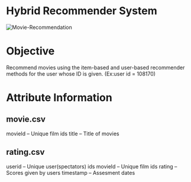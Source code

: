 # Hybrid Recommender System
 
![Movie-Recommendation](https://user-images.githubusercontent.com/13394756/127149380-74fc83b3-1574-47ac-9199-2d0e09f75c24.jpg)
# Objective
Recommend movies using the item-based and user-based recommender methods for the user whose ID is given. (Ex:user id = 108170)
# Attribute Information
## movie.csv
movieId – Unique film ids
title – Title of movies
## rating.csv
userid –  Unique user(spectators) ids
movieId – Unique film ids
rating – Scores given by users
timestamp – Assesment dates
